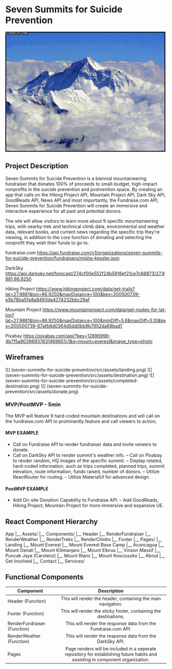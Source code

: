 # Seven Summits for Suicide Prevention

![](seven-summits-for-suicide-prevention/mountain-cat.gif)

## Project Description

Seven Summits for Suicide Prevention is a biennial mountaineering fundraiser that donates 100% of proceeds to small-budget, high-impact nonprofits in the suicide prevention and postvention space. By creating an app that calls on the Hiking Project API, Mountain Project API, Dark Sky API, GoodReads API, News API and most importantly, the Fundraise.com API, Seven Summits for Suicide Prevention will create an immersive and interactive experience for all past and potential donors.

The site will allow visitors to learn more about 9 specific mountaineering trips, with nearby trek and technical climb data, environmental and weather data, relevant books, and current news regarding the specific trip they're viewing, in addition to the core function of donating and selecting the nonprofit they wish their funds to go to.


fundraise.com https://api.fundraise.com/v1/organizations/seven-summits-for-suicide-prevention/fundraisers/misha-kessler.json

DarkSky https://api.darksky.net/forecast/274cf00e552f24b5916ef21ce7c68873/27.9881,86.9250

Hiking Project https://www.hikingproject.com/data/get-trails?lat=27.9881&lon=86.9250&maxDistance=100&key=200500739-e5b78ba51e8a8493da4274232bbc29af

Mountain Project https://www.mountainproject.com/data/get-routes-for-lat-lon?lat=27.9881&lon=86.9250&maxDistance=100&minDiff=5.6&maxDiff=5.10&key=200500739-67afb8d0364d5dd0bb9b7952da68bad1

Pixabay https://pixabay.com/api/?key=12896996-4b7f5a90396937631469651c1&q=mount+everest&image_type=photo

## Wireframes

![] (seven-summits-for-suicide-prevention/src/assets/landing.png)
![] (seven-summits-for-suicide-prevention/src/assets/destination.png)
![] (seven-summits-for-suicide-prevention/src/assets/completed-destination.png)
![] (seven-summits-for-suicide-prevention/src/assets/donate.png)

### MVP/PostMVP - 5min

The MVP will feature 9 hard-coded mountain destinations and will call on the fundraise.com API to prominently feature and call viewers to action; 

#### MVP EXAMPLE
- Call on Fundraise API to render fundraiser data and invite veiwers to donate.
- Call on DarkSky API to render summit's weather info.
– Call on Pixabay to render random, HQ images of the specific summit.
– Display related, hard-coded information, such as trips completed, planned trips, summit elevation, route information, funds raised, number of donors.
– Utilize ReactRouter for routing.
– Utilize MaterialUI for advanced design.

#### PostMVP EXAMPLE

- Add On-site Donation Capability to Fundraise API. 
– Add GoodReads, Hiking Project, Mountain Project for more immersive and expansive UE.

## React Component Hierarchy

App
|__ Assets/
|__ Components/
      |__ Header
      |__ RenderFundraiser
      |__ RenderWeather
      |__ RenderTreks
      |__ RenderClimbs
      |__ Footer
|__ Pages/
      |__ Landing
            |__ Mount Everest
            |__ Mount Everest Base Camp
            |__ Aconcagua
            |__ Mount Denali
            |__ Mount Kilimanjaro
            |__ Mount Elbrus
            |__ Vinson Massif
            |__ Puncak Jaya (Carstenz)
            |__ Mount Blanc
            |__ Mount Kosciuszko
      |__ About
            |__ Get Involved
      |__ Contact
|__ Services/


## Functional Components

| Component | Description | 
| --- | :---: |  
| Header (Function) | This will render the header, containing the main navigation. | 
| Footer (Function) | This will render the sticky footer, containing the destinations. | 
| RenderFundraiser (Function) | This will render the response data from the Fundraise.com API. | 
| RenderWeather (Function) | This will render the response data from the DarkSky API. |
| Pages | Page renders will be included in a seperate repository for establishing future habits and assisting in component organization. | 


<!-- ## Time Frames
Time frames are also key in the development cycle.  You have limited time to code all phases of the game.  Your estimates can then be used to evalute game possibilities based on time needed and the actual time you have before game must be submitted. It's always best to pad the time by a few hours so that you account for the unknown so add and additional hour or two to each component to play it safe. Also, put a gif at the top of your Readme before you pitch, and you'll get a panda prize.

| Component | Priority | Estimated Time | Time Invetsted | Actual Time |
| --- | :---: |  :---: | :---: | :---: |


## Helper Functions
Helper functions should be generic enought that they can be reused in other applications. Use this section to document all helper functions that fall into this category.

## Additional Libraries
 MaterialUI
 React Router DOM

## Code Snippet
Use this section to include a brief code snippet of functionality that you are proud of an a brief description  

## Issues and Resolutions
 Use this section to list of all major issues encountered and their resolution.  -->